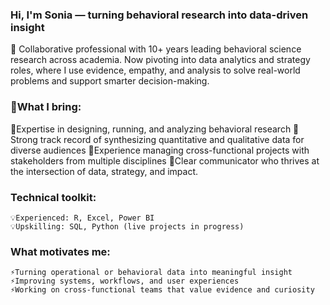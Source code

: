 ### Hi, I'm Sonia — turning behavioral research into data-driven insight

🧠 Collaborative professional with 10+ years leading behavioral science research across academia. Now pivoting into data analytics and strategy roles, where I use evidence, empathy, and analysis       to solve real-world problems and support smarter decision-making.

### 💼What I bring:
   📌Expertise in designing, running, and analyzing behavioral research
   📌Strong track record of synthesizing quantitative and qualitative data for diverse audiences
   📌Experience managing cross-functional projects with stakeholders from multiple disciplines
   📌Clear communicator who thrives at the intersection of data, strategy, and impact.
    
### Technical toolkit:
    💡Experienced: R, Excel, Power BI
    💡Upskilling: SQL, Python (live projects in progress)

### What motivates me:
    ⚡Turning operational or behavioral data into meaningful insight
    ⚡Improving systems, workflows, and user experiences
    ⚡Working on cross-functional teams that value evidence and curiosity
